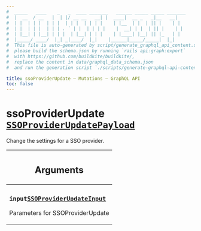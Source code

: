 ```yaml
---
#  _____   ____    _   _  ____ _______   ______ _____ _____ _______
#  |  __  / __   |  | |/ __ __   __| |  ____|  __ _   _|__   __|
#  | |  | | |  | | |  | | |  | | | |    | |__  | |  | || |    | |
#  | |  | | |  | | | . ` | |  | | | |    |  __| | |  | || |    | |
#  | |__| | |__| | | |  | |__| | | |    | |____| |__| || |_   | |
#  |_____/ ____/  |_| _|____/  |_|    |______|_____/_____|  |_|
#  This file is auto-generated by script/generate_graphql_api_content.sh,
#  please build the schema.json by running `rails api:graph:export`
#  with https://github.com/buildkite/buildkite/,
#  replace the content in data/graphql_data_schema.json
#  and run the generation script `./scripts/generate-graphql-api-content.sh`.

title: ssoProviderUpdate – Mutations – GraphQL API
toc: false
---
```

<!-- vale off -->
<h1 class="has-pills" data-algolia-exclude>
  ssoProviderUpdate
  <a href="/docs/apis/graphql/schemas/object/ssoproviderupdatepayload" class="pill pill--object pill--normal-case pill--large" title="Go to OBJECT SSOProviderUpdatePayload"><code>SSOProviderUpdatePayload</code></a>

</h1>
<!-- vale on -->


Change the settings for a SSO provider.

<table class="responsive-table responsive-table--single-column-rows">
  <thead>
    <th>
      <h2 data-algolia-exclude>Arguments</h2>
    </th>
  </thead>
  <tbody>
    <tr><td><h3 class="is-small has-pills"><code>input</code><a href="/docs/apis/graphql/schemas/input_object/ssoproviderupdateinput" class="pill pill--input_object pill--normal-case pill--medium" title="Go to INPUT_OBJECT SSOProviderUpdateInput"><code>SSOProviderUpdateInput</code></a></h3><p>Parameters for SSOProviderUpdate</p></td></tr>
  </tbody>
</table>
